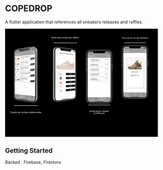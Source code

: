 # COPEDROP

A flutter application that references all sneakers releases and raffles.

![preview](assets/copedrop-img.jpg)

## Getting Started

Backed : Firebase, Firestore. 
